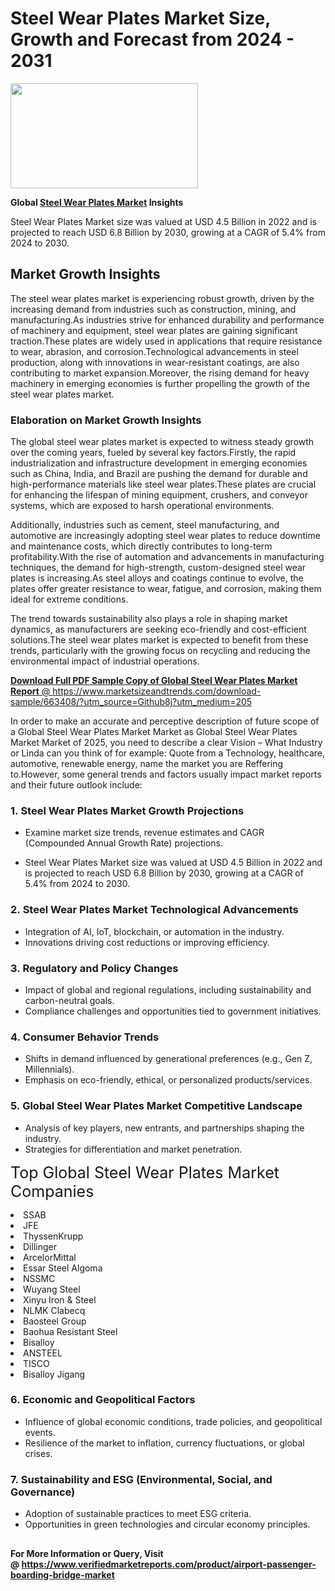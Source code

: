 <H1>Steel Wear Plates Market Size, Growth and Forecast from 2024 - 2031</H1><img class="aligncenter size-medium wp-image-584254" src="https://thirdeyenews.in/wp-content/uploads/2024/09/Global-Market-Research-300x168.jpeg" alt="" width="300" height="168" /><p><strong>Global&nbsp;<a href="https://www.marketsizeandtrends.com/download-sample/663408/?utm_source=Github8j?utm_medium=205">Steel Wear Plates Market</a> Insights</strong></p><p>Steel Wear Plates Market size was valued at USD 4.5 Billion in 2022 and is projected to reach USD 6.8 Billion by 2030, growing at a CAGR of 5.4% from 2024 to 2030.</p><p><h2>Market Growth Insights</h2> <p>The steel wear plates market is experiencing robust growth, driven by the increasing demand from industries such as construction, mining, and manufacturing.As industries strive for enhanced durability and performance of machinery and equipment, steel wear plates are gaining significant traction.These plates are widely used in applications that require resistance to wear, abrasion, and corrosion.Technological advancements in steel production, along with innovations in wear-resistant coatings, are also contributing to market expansion.Moreover, the rising demand for heavy machinery in emerging economies is further propelling the growth of the steel wear plates market.</p> <p><a href="#"></a></p> <h3>Elaboration on Market Growth Insights</h3> <p>The global steel wear plates market is expected to witness steady growth over the coming years, fueled by several key factors.Firstly, the rapid industrialization and infrastructure development in emerging economies such as China, India, and Brazil are pushing the demand for durable and high-performance materials like steel wear plates.These plates are crucial for enhancing the lifespan of mining equipment, crushers, and conveyor systems, which are exposed to harsh operational environments.</p> <p>Additionally, industries such as cement, steel manufacturing, and automotive are increasingly adopting steel wear plates to reduce downtime and maintenance costs, which directly contributes to long-term profitability.With the rise of automation and advancements in manufacturing techniques, the demand for high-strength, custom-designed steel wear plates is increasing.As steel alloys and coatings continue to evolve, the plates offer greater resistance to wear, fatigue, and corrosion, making them ideal for extreme conditions.</p> <p>The trend towards sustainability also plays a role in shaping market dynamics, as manufacturers are seeking eco-friendly and cost-efficient solutions.The steel wear plates market is expected to benefit from these trends, particularly with the growing focus on recycling and reducing the environmental impact of industrial operations.</p> <p><a href="#"></p><p><span class=""><strong>Download Full PDF Sample Copy of Global Steel Wear Plates Market Report</strong> @ <a href="https://www.marketsizeandtrends.com/download-sample/663408/?utm_source=Github8j?utm_medium=205" target="_blank">https://www.marketsizeandtrends.com/download-sample/663408/?utm_source=Github8j?utm_medium=205</a></span></p><p>In order to make an accurate and perceptive description of future scope of a Global&nbsp;Steel Wear Plates Market Market as Global&nbsp;Steel Wear Plates Market Market of 2025, you need to describe a clear Vision &ndash; What Industry or Linda can you think of for example: Quote from a Technology, healthcare, automotive, renewable energy, name the market you are Reffering to.However, some general trends and factors usually impact market reports and their future outlook include:</p><h3>1.&nbsp;<strong>Steel Wear Plates Market Growth Projections</strong></h3><ul><li>Examine market size trends, revenue estimates and CAGR (Compounded Annual Growth Rate) projections.</li><li><p>Steel Wear Plates Market size was valued at USD 4.5 Billion in 2022 and is projected to reach USD 6.8 Billion by 2030, growing at a CAGR of 5.4% from 2024 to 2030.</p></li></ul><h3>2.&nbsp;<strong>Steel Wear Plates Market Technological Advancements</strong></h3><ul><li>Integration of AI, IoT, blockchain, or automation in the industry.</li><li>Innovations driving cost reductions or improving efficiency.</li></ul><h3>3.&nbsp;<strong>Regulatory and Policy Changes</strong></h3><ul><li>Impact of global and regional regulations, including sustainability and carbon-neutral goals.</li><li>Compliance challenges and opportunities tied to government initiatives.</li></ul><h3>4.&nbsp;<strong>Consumer Behavior Trends</strong></h3><ul><li>Shifts in demand influenced by generational preferences (e.g., Gen Z, Millennials).</li><li>Emphasis on eco-friendly, ethical, or personalized products/services.</li></ul><h3>5.&nbsp;<strong>Global Steel Wear Plates Market Competitive Landscape</strong></h3><ul><li>Analysis of key players, new entrants, and partnerships shaping the industry.</li><li>Strategies for differentiation and market penetration.</li></ul><p data-pm-slice="1 1 []"><span style="color: inherit; font-family: inherit; font-size: 25px;">Top Global Steel Wear Plates Market Companies</span></p><div class="" data-test-id=""><p><li>SSAB</li><li> JFE</li><li> ThyssenKrupp</li><li> Dillinger</li><li> ArcelorMittal</li><li> Essar Steel Algoma</li><li> NSSMC</li><li> Wuyang Steel</li><li> Xinyu Iron & Steel</li><li> NLMK Clabecq</li><li> Baosteel Group</li><li> Baohua Resistant Steel</li><li> Bisalloy</li><li> ANSTEEL</li><li> TISCO</li><li> Bisalloy Jigang</li></p></div><h3>6.&nbsp;<strong>Economic and Geopolitical Factors</strong></h3><ul><li>Influence of global economic conditions, trade policies, and geopolitical events.</li><li>Resilience of the market to inflation, currency fluctuations, or global crises.</li></ul><h3>7.&nbsp;<strong>Sustainability and ESG (Environmental, Social, and Governance)</strong></h3><ul><li>Adoption of sustainable practices to meet ESG criteria.</li><li>Opportunities in green technologies and circular economy principles.</li></ul><h2><strong style="font-size: 14px;">For More Information or Query, Visit @&nbsp;</strong><a style="background-color: #ffffff; font-size: 14px;" href="https://www.marketsizeandtrends.com/report/steel-wear-plates-market/" target="_blank">https://www.verifiedmarketreports.com/product/airport-passenger-boarding-bridge-market</a></h2>
